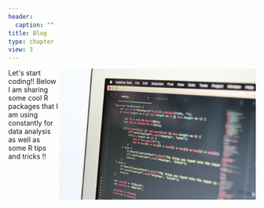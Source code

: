 ```yaml
---
header:
  caption: ""
title: Blog
type: chapter
view: 3
---
```


<img src="example/featured.jpg" width="400" align = "right">


<script src='https://storage.ko-fi.com/cdn/scripts/overlay-widget.js'></script>
<script>
  kofiWidgetOverlay.draw('andreasv61356', {
    'type': 'floating-chat',
    'floating-chat.donateButton.text': 'Support me',
    'floating-chat.donateButton.background-color': '#00b9fe',
    'floating-chat.donateButton.text-color': '#fff'
  });
</script>

Let's start coding!! 
Below I am sharing some cool R packages that I am using constantly for data 
analysis as well as some R tips and tricks !!


